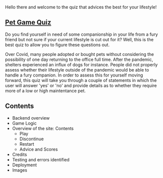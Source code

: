 Hello there and welcome to the quiz that advices the best for your lifestyle!
## [Pet Game Quiz](https://pet-game-quiz.herokuapp.com/)

<p>Do you find yourself in need of some companionship in your life from a fury friend but not sure if your current lifestyle is cut out for it?
Well, this is the best quiz to allow you to figure these questions out.</p>

<p>Over Covid, many people adopted or bought pets without considering the possibility of one day returning to the office full time. After the pandemic,
shelters experienced an influx of dogs for instance. People did not properly assess whether their lifestyle outside of the pandemic would be able 
to handle a fury companion. In order to assess this for yourself moving forward, this quiz will take you through a couple of statements in which 
the user will answer 'yes' or 'no' and provide details as to whether they require more of a low or high maintentance pet.</p>

## Contents
* Backend overview
* Game Logic
* Overview of the site: Contents
     + Play
     + Discontinue
     + Restart
     + Advice and Scores
* Credits
* Testing and errors identified
* Deployment
* Images 

